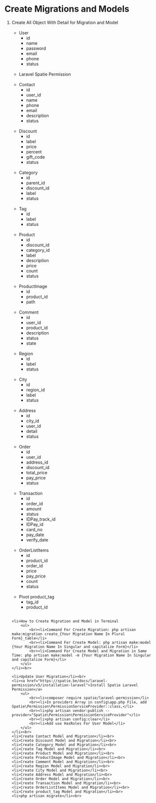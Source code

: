 # Create Migrations and Models

<ol>
    <li>Create All Object With Detail for Migration and Model
        <ul>
            <br><li>User
                <ul>
                    <li>id</li>
                    <li>name</li>
                    <li>password</li>
                    <li>email</li>
                    <li>phone</li>
                    <li>status</li>
                </ul>
            </li>
            <br><li>Laravel Spatie Permission</li>
            <br><li>Contact
                <ul>
                    <li>id</li>
                    <li>user_id</li>
                    <li>name</li>
                    <li>phone</li>
                    <li>email</li>
                    <li>description</li>
                    <li>status</li>
                </ul>
            </li>
            <br><li>Discount
                <ul>
                    <li>id</li>
                    <li>label</li>
                    <li>price</li>
                    <li>percent</li>
                    <li>gift_code</li>
                    <li>status</li>
                </ul>
            </li>
            <br><li>Category
                <ul>
                    <li>id</li>
                    <li>parent_id</li>
                    <li>discount_id</li>
                    <li>label</li>
                    <li>status</li>
                </ul>
            </li>
            <br><li>Tag
                <ul>
                    <li>id</li>
                    <li>label</li>
                    <li>status</li>
                </ul>
            </li>
            <br><li>Product
                <ul>
                    <li>id</li>
                    <li>discount_id</li>
                    <li>category_id</li>
                    <li>label</li>
                    <li>description</li>
                    <li>price</li>
                    <li>count</li>
                    <li>status</li>
                </ul>
            </li>
            <br><li>ProductImage
                <ul>
                    <li>id</li>
                    <li>product_id</li>
                    <li>path</li>
                </ul>
            </li>
            <br><li>Comment
                <ul>
                    <li>id</li>
                    <li>user_id</li>
                    <li>product_id</li>
                    <li>description</li>
                    <li>status</li>
                    <li>state</li>
                </ul>
            </li>
            <br><li>Region
                <ul>
                    <li>id</li>
                    <li>label</li>
                    <li>status</li>
                </ul>
            </li>
            <br><li>City
                <ul>
                    <li>id</li>
                    <li>region_id</li>
                    <li>label</li>
                    <li>status</li>
                </ul>
            </li>
            <br><li>Address
                <ul>
                    <li>id</li>
                    <li>city_id</li>
                    <li>user_id</li>
                    <li>detail</li>
                    <li>status</li>
                </ul>
            </li>
            <br><li>Order
                <ul>
                    <li>id</li>
                    <li>user_id</li>
                    <li>address_id</li>
                    <li>discount_id</li>
                    <li>total_price</li>
                    <li>pay_price</li>
                    <li>status</li>
                </ul>
            </li>
            <br><li>Transaction
                <ul>
                    <li>id</li>
                    <li>order_id</li>
                    <li>amount</li>
                    <li>status</li>
                    <li>IDPay_track_id</li>
                    <li>IDPay_id</li>
                    <li>card_no</li>
                    <li>pay_date</li>
                    <li>verify_date</li>
                </ul>
            </li>
            <br><li>OrderListItems
                <ul>
                    <li>id</li>
                    <li>product_id</li>
                    <li>order_id</li>
                    <li>price</li>
                    <li>pay_price</li>
                    <li>count</li>
                    <li>status</li>
                </ul>
            </li>
            <br><li>Pivot product_tag
                <ul>
                    <li>tag_id</li>
                    <li>product_id</li>
                </ul>
            </li>
        </ul>
    </li><br>
    
    <li>How to Create Migration and Model in Terminal
        <ul>
            <br><li>Command For Create Migration: php artisan make:migration create_{Your Migration Name In Plural Form}_table</li>
            <br><li>Command For Create Model: php artisan make:model {Your Migration Name In Singular and capitalize Form}</li>
            <br><li>Command For Create Model and Migration in Same Time: php artisan make:model -m {Your Migration Name In Singular and capitalize Form}</li>
        </ul>
    </li><br>
    
    <li>Update User Migration</li><br>
    <li><a href="https://spatie.be/docs/laravel-permission/v5/installation-laravel">Install Spatie Laravel Permission</a>
        <ul>
            <br><li>composer require spatie/laravel-permission</li>
            <br><li>In providers Array in config\app.php File, add Spatie\Permission\PermissionServiceProvider::class,</li>
            <br><li>php artisan vendor:publish --provider="Spatie\Permission\PermissionServiceProvider"</li>
            <br><li>php artisan config:clear</li>
            <br><li>Add use HasRoles For User Model</li>
        </ul>
    </li><br>
    <li>Create Contact Model and Migration</li><br>
    <li>Create Discount Model and Migration</li><br>
    <li>Create Category Model and Migration</li><br>
    <li>Create Tag Model and Migration</li><br>
    <li>Create Product Model and Migration</li><br>
    <li>Create ProductImage Model and Migration</li><br>
    <li>Create Comment Model and Migration</li><br>
    <li>Create Region Model and Migration/li><br>
    <li>Create City Model and Migration</li><br>
    <li>Create Address Model and Migration/li><br>
    <li>Create Order Model and Migration</li><br>
    <li>Create Transaction Model and Migration/li><br>
    <li>Create OrderListItems Model and Migration</li><br>
    <li>Create product_tag Model and Migration</li><br>
    <li>php artisan migrate</li><br>
</ol>
